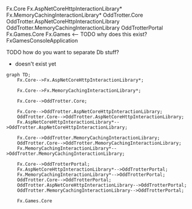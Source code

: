 Fx.Core
Fx.AspNetCoreHttpInteractionLibrary*
Fx.MemoryCachingInteractionLibrary*
OddTrotter.Core
OddTrotter.AspNetCoreHttpInteractionLibrary
OddTrotter.MemoryCachingInteractionLibrary
OddTrotterPortal
Fx.Games.Core
Fx.Games <-- TODO why does this exist?
FxGamesConsoleApplication

TODO how do you want to separate Db stuff?

* doesn't exist yet

```mermaid
graph TD;
    Fx.Core-->Fx.AspNetCoreHttpInteractionLibrary*;

    Fx.Core-->Fx.MemoryCachingInteractionLibrary*;

    Fx.Core-->OddTrotter.Core;

    Fx.Core-->OddTrotter.AspNetCoreHttpInteractionLibrary;
    OddTrotter.Core-->OddTrotter.AspNetCoreHttpInteractionLibrary;
    Fx.AspNetCoreHttpInteractionLibrary*-->OddTrotter.AspNetCoreHttpInteractionLibrary;

    Fx.Core-->OddTrotter.MemoryCachingInteractionLibrary;
    OddTrotter.Core-->OddTrotter.MemoryCachingInteractionLibrary;
    Fx.MemoryCachingInteractionLibrary*-->OddTrotter.MemoryCachingInteractionLibrary;

    Fx.Core-->OddTrotterPortal;
    Fx.AspNetCoreHttpInteractionLibrary*-->OddTrotterPortal;
    Fx.MemoryCachingInteractionLibrary*-->OddTrotterPortal;
    OddTrotter.Core-->OddTrotterPortal;
    OddTrotter.AspNetCoreHttpInteractionLibrary-->OddTrotterPortal;
    OddTrotter.MemoryCachingInteractionLibrary-->OddTrotterPortal;

    Fx.Games.Core
```
